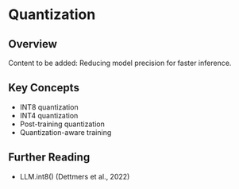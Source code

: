 # Quantization

## Overview
Content to be added: Reducing model precision for faster inference.

## Key Concepts
- INT8 quantization
- INT4 quantization
- Post-training quantization
- Quantization-aware training

## Further Reading
- LLM.int8() (Dettmers et al., 2022)
